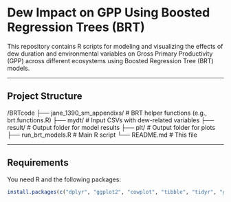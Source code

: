# Dew Impact on GPP Using Boosted Regression Trees (BRT)

This repository contains R scripts for modeling and visualizing the effects of dew duration and environmental variables on Gross Primary Productivity (GPP) across different ecosystems using Boosted Regression Tree (BRT) models.

---

## Project Structure

/BRTcode ├── jane_1390_sm_appendixs/ # BRT helper functions (e.g., brt.functions.R) ├── mydt/ # Input CSVs with dew-related variables ├── result/ # Output folder for model results ├── plt/ # Output folder for plots ├── run_brt_models.R # Main R script └── README.md # This file


---

## Requirements

You need R and the following packages:

```r
install.packages(c("dplyr", "ggplot2", "cowplot", "tibble", "tidyr", "gbm"))
